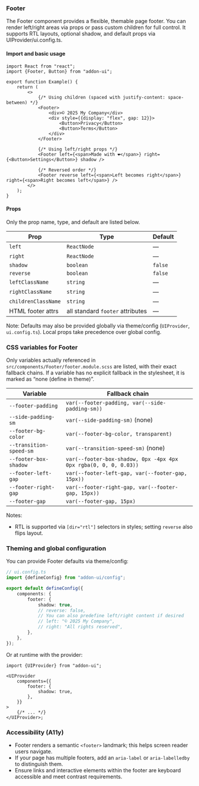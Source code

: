 ### Footer

The Footer component provides a flexible, themable page footer. You can render left/right areas via props or pass custom children for full control. It supports RTL layouts, optional shadow, and default props via UIProvider/ui.config.ts.

#### Import and basic usage

```tsx
import React from "react";
import {Footer, Button} from "addon-ui";

export function Example() {
    return (
        <>
            {/* Using children (spaced with justify-content: space-between) */}
            <Footer>
                <div>© 2025 My Company</div>
                <div style={{display: "flex", gap: 12}}>
                    <Button>Privacy</Button>
                    <Button>Terms</Button>
                </div>
            </Footer>

            {/* Using left/right props */}
            <Footer left={<span>Made with ❤️</span>} right={<Button>Settings</Button>} shadow />

            {/* Reversed order */}
            <Footer reverse left={<span>Left becomes right</span>} right={<span>Right becomes left</span>} />
        </>
    );
}
```

#### Props

Only the prop name, type, and default are listed below.

| Prop                | Type                             | Default |
| ------------------- | -------------------------------- | ------- |
| `left`              | `ReactNode`                      | —       |
| `right`             | `ReactNode`                      | —       |
| `shadow`            | `boolean`                        | `false` |
| `reverse`           | `boolean`                        | `false` |
| `leftClassName`     | `string`                         | —       |
| `rightClassName`    | `string`                         | —       |
| `childrenClassName` | `string`                         | —       |
| HTML footer attrs   | all standard `footer` attributes | —       |

Note: Defaults may also be provided globally via theme/config (`UIProvider`, `ui.config.ts`). Local props take precedence over global config.

### CSS variables for Footer

Only variables actually referenced in `src/components/Footer/footer.module.scss` are listed, with their exact fallback chains. If a variable has no explicit fallback in the stylesheet, it is marked as “none (define in theme)”.

| Variable                | Fallback chain                                                   |
| ----------------------- | ---------------------------------------------------------------- |
| `--footer-padding`      | `var(--footer-padding, var(--side-padding-sm))`                  |
| `--side-padding-sm`     | `var(--side-padding-sm)` (none)                                  |
| `--footer-bg-color`     | `var(--footer-bg-color, transparent)`                            |
| `--transition-speed-sm` | `var(--transition-speed-sm)` (none)                              |
| `--footer-box-shadow`   | `var(--footer-box-shadow, 0px -4px 4px 0px rgba(0, 0, 0, 0.03))` |
| `--footer-left-gap`     | `var(--footer-left-gap, var(--footer-gap, 15px))`                |
| `--footer-right-gap`    | `var(--footer-right-gap, var(--footer-gap, 15px))`               |
| `--footer-gap`          | `var(--footer-gap, 15px)`                                        |

Notes:

- RTL is supported via `[dir="rtl"]` selectors in styles; setting `reverse` also flips layout.

### Theming and global configuration

You can provide Footer defaults via theme/config:

```ts
// ui.config.ts
import {defineConfig} from "addon-ui/config";

export default defineConfig({
    components: {
        footer: {
            shadow: true,
            // reverse: false,
            // You can also predefine left/right content if desired
            // left: "© 2025 My Company",
            // right: "All rights reserved",
        },
    },
});
```

Or at runtime with the provider:

```tsx
import {UIProvider} from "addon-ui";

<UIProvider
    components={{
        footer: {
            shadow: true,
        },
    }}
>
    {/* ... */}
</UIProvider>;
```

### Accessibility (A11y)

- Footer renders a semantic `<footer>` landmark; this helps screen reader users navigate.
- If your page has multiple footers, add an `aria-label` or `aria-labelledby` to distinguish them.
- Ensure links and interactive elements within the footer are keyboard accessible and meet contrast requirements.
